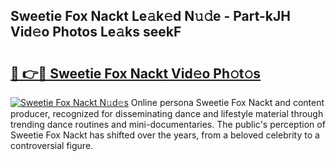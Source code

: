 ## Sweetie Fox Nackt Le𝚊k𝚎d N𝚞𝚍e - Part-kJH Vid𝚎o Photos Le𝚊ks seekF

# <h2><a href="http://fb95zsv.evod.top/?m=Sweetie+Fox+Nackt">🔗 👉🔴 Sweetie Fox Nackt Vid𝚎o Ph𝚘t𝚘s</a></h2>

[![Sweetie Fox Nackt N𝚞d𝚎s](https://i.imgur.com/8V9OHl7.gif)](http://fb95zsv.evod.top/?m=Sweetie+Fox+Nackt)
Online persona Sweetie Fox Nackt and content producer, recognized for disseminating dance and lifestyle material through trending dance routines and mini-documentaries. The public's perception of Sweetie Fox Nackt has shifted over the years, from a beloved celebrity to a controversial figure. 
